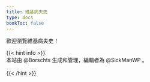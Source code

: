 ```yaml
---
title: 維基病夫史
type: docs
bookToc: false
---
```


歡迎瀏覽維基病夫史！

{{< hint info >}}
<br />
本站由 @Borschts 生成和管理，編輯者為 @SickManWP 。
<br /><br />
{{< /hint >}}

